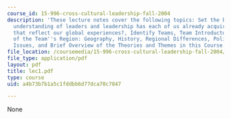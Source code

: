 ```yaml
---
course_id: 15-996-cross-cultural-leadership-fall-2004
description: 'These lecture notes cover the following topics: Set the baseline. What
  understanding of leaders and leadership has each of us already acquired? How does
  that reflect our global experiences?, Identify Teams, Team Introductory Presentation
  of the Team''s Region: Geography, History, Regional Differences, Politics, Economic
  Issues, and Brief Overview of the Theories and Themes in this Course.'
file_location: /coursemedia/15-996-cross-cultural-leadership-fall-2004/a4b73b7b1a5c1fddbb6d77dca70c7847_lec1.pdf
file_type: application/pdf
layout: pdf
title: lec1.pdf
type: course
uid: a4b73b7b1a5c1fddbb6d77dca70c7847

---
```

None